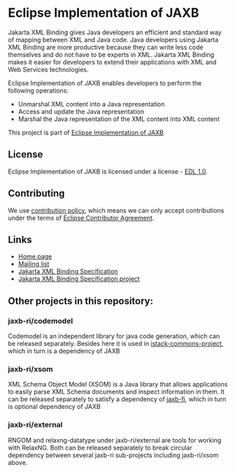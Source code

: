 [//]: # " Copyright (c) 2018, 2021 Oracle and/or its affiliates. All rights reserved. "
[//]: # "  "
[//]: # " This program and the accompanying materials are made available under the "
[//]: # " terms of the Eclipse Distribution License v. 1.0, which is available at "
[//]: # " http://www.eclipse.org/org/documents/edl-v10.php. "
[//]: # "  "
[//]: # " SPDX-License-Identifier: BSD-3-Clause "

# Eclipse Implementation of JAXB

Jakarta XML Binding gives Java developers an efficient and standard way of mapping between XML and Java code.
Java developers using Jakarta XML Binding are more productive because they can write less code themselves
and do not have to be experts in XML. Jakarta XML Binding makes it easier for developers to extend
their applications with XML and Web Services technologies.

Eclipse Implementation of JAXB enables developers to perform the following operations:
- Unmarshal XML content into a Java representation
- Access and update the Java representation
- Marshal the Java representation of the XML content into XML content

This project is part of [Eclipse Implementation of JAXB](https://projects.eclipse.org/projects/ee4j.jaxb-impl)


## License

Eclipse Implementation of JAXB is licensed under a license - [EDL 1.0](LICENSE.md).


## Contributing

We use [contribution policy](CONTRIBUTING.md), which means we can only accept contributions under
the terms of [Eclipse Contributor Agreement](http://www.eclipse.org/legal/ECA.php).


## Links

* [Home page](https://eclipse-ee4j.github.io/jaxb-ri/)
* [Mailing list](https://accounts.eclipse.org/mailing-list/jaxb-impl-dev)
* [Jakarta XML Binding Specification](https://jakarta.ee/specifications/xml-binding)
* [Jakarta XML Binding Specification project](https://github.com/eclipse-ee4j/jaxb-api)


## Other projects in this repository:

### jaxb-ri/codemodel
Codemodel is an independent library for java code generation, which can be released separately.
Besides here it is used in [istack-commons-project](https://github.com/eclipse-ee4j/jaxb-istack-commons),
which in turn is a dependency of JAXB

### jaxb-ri/xsom
XML Schema Object Model (XSOM) is a Java library that allows applications to easily parse XML Schema
documents and inspect information in them. It can be released separately to satisfy a dependency of
[jaxb-fi](https://github.com/eclipse-ee4j/jaxb-fi), which in turn is optional dependency of JAXB

### jaxb-ri/external
RNGOM and relaxng-datatype under jaxb-ri/external are tools for working with RelaxNG. Both can be released
separately to break circular dependency between several jaxb-ri sub-projects including jaxb-ri/xsom above.
